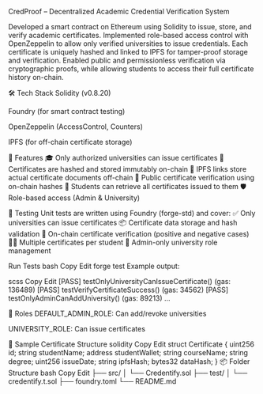 CredProof – Decentralized Academic Credential Verification System

Developed a smart contract on Ethereum using Solidity to issue, store, and verify academic certificates. Implemented role-based access control with OpenZeppelin to allow only verified universities to issue credentials. Each certificate is uniquely hashed and linked to IPFS for tamper-proof storage and verification. Enabled public and permissionless verification via cryptographic proofs, while allowing students to access their full certificate history on-chain.

🛠 Tech Stack
Solidity (v0.8.20)

Foundry (for smart contract testing)

OpenZeppelin (AccessControl, Counters)

IPFS (for off-chain certificate storage)

📄 Features
🎓 Only authorized universities can issue certificates
🔐 Certificates are hashed and stored immutably on-chain
📁 IPFS links store actual certificate documents off-chain
🔎 Public certificate verification using on-chain hashes
🧑 Students can retrieve all certificates issued to them
🛡 Role-based access (Admin & University)

🧪 Testing
Unit tests are written using Foundry (forge-std) and cover:
✅ Only universities can issue certificates
📦 Certificate data storage and hash validation
🔎 On-chain certificate verification (positive and negative cases)
🧑‍🎓 Multiple certificates per student
👮 Admin-only university role management

Run Tests
bash
Copy
Edit
forge test
Example output:

scss
Copy
Edit
[PASS] testOnlyUniversityCanIssueCertificate() (gas: 136489)
[PASS] testVerifyCertificateSuccess() (gas: 34562)
[PASS] testOnlyAdminCanAddUniversity() (gas: 89213)
...

🔐 Roles
DEFAULT_ADMIN_ROLE: Can add/revoke universities

UNIVERSITY_ROLE: Can issue certificates

🧾 Sample Certificate Structure
solidity
Copy
Edit
struct Certificate {
    uint256 id;
    string studentName;
    address studentWallet;
    string courseName;
    string degree;
    uint256 issueDate;
    string ipfsHash;
    bytes32 dataHash;
}
📦 Folder Structure
bash
Copy
Edit
├── src/
│   └── Credentify.sol
├── test/
│   └── credentify.t.sol
├── foundry.toml
└── README.md
